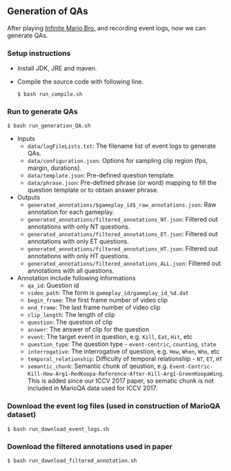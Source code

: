 ## Generation of QAs
After playing [Infinite Mario Bro.](../playingMario/README.md) and recording event logs, now we can generate QAs.


### Setup instructions
+ Install JDK, JRE and maven.
+ Compile the source code with following line.

  ```
  $ bash run_compile.sh
  ```


### Run to generate QAs
```
$ bash run_generation_QA.sh
```
+ Inputs
  * `data/logFileLists.txt`: The filename list of event logs to generate QAs.
  * `data/configuration.json`: Options for sampling clip region (fps, margin, durations).
  * `data/template.json`: Pre-defined question template.
  * `data/phrase.json`: Pre-defined phrase (or word) mapping to fill the question template or to obtain answer phrase.
+ Outputs
  * `generated_annotations/$gameplay_id$_raw_annotations.json`: Raw annotation for each gameplay. 
  * `generated_annotations/filtered_annotations_NT.json`: Filtered out annotations with only NT questions.
  * `generated_annotations/filtered_annotations_ET.json`: Filtered out annotations with only ET questions.
  * `generated_annotations/filtered_annotations_HT.json`: Filtered out annotations with only HT questions.
  * `generated_annotations/filtered_annotations_ALL.json`: Filtered out annotations with all questions.
+ Annotation include following informations
  * `qa_id`: Question id
  * `video_path`: The form is `gameplay_id/gameplay_id_%d.dat`
  * `begin_frame`: The first frame number of video clip
  * `end_frame`: The last frame number of video clip
  * `clip_length`: The length of clip
  * `question`: The question of clip
  * `answer`: The answer of clip for the question
  * `event`: The target event in question, e.g. `Kill`, `Eat`, `Hit`, etc
  * `question_type`: The question type - `event-centric`, `counting`, `state`
  * `interrogative`: The interrogative of question, e.g. `How`, `When`, `Who`, etc
  * `temporal_relationship`: Difficulty of temporal relationship - `NT`, `ET`, `HT`
  * `semantic_chunk`: Semantic chunk of qeustion, e.g. `Event-Centric-Kill-How-Arg1-RedKoopa-Reference-After-Kill-Arg1-GreenKoopaWing`. This is added since our ICCV 2017 paper, so sematic chunk is not included in MarioQA data used for ICCV 2017.
  

### Download the event log files (used in construction of MarioQA dataset)
```
$ bash run_download_event_logs.sh
```

### Download the filtered annotations used in paper 
```
$ bash run_download_filtered_annotation.sh
```
